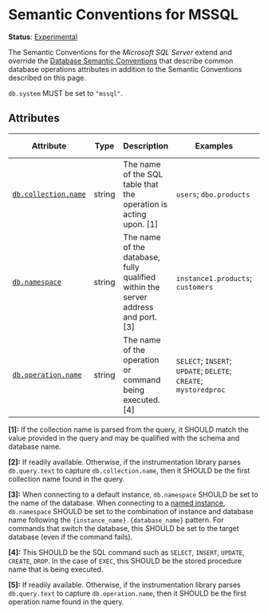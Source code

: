 <!--- Hugo front matter used to generate the website version of this page:
linkTitle: MSSQL
--->

# Semantic Conventions for MSSQL

**Status**: [Experimental][DocumentStatus]

The Semantic Conventions for the *Microsoft SQL Server* extend and override the [Database Semantic Conventions](database-spans.md)
that describe common database operations attributes in addition to the Semantic Conventions
described on this page.

`db.system` MUST be set to `"mssql"`.

## Attributes

<!-- semconv db.mssql(full,tag=tech-specific) -->
| Attribute  | Type | Description  | Examples  | [Requirement Level](https://opentelemetry.io/docs/specs/semconv/general/attribute-requirement-level/) | Stability |
|---|---|---|---|---|---|
| [`db.collection.name`](../attributes-registry/db.md) | string | The name of the SQL table that the operation is acting upon. [1] | `users`; `dbo.products` | `Conditionally Required` [2] | ![Experimental](https://img.shields.io/badge/-experimental-blue) |
| [`db.namespace`](../attributes-registry/db.md) | string | The name of the database, fully qualified within the server address and port. [3] | `instance1.products`; `customers` | `Conditionally Required` If available. | ![Experimental](https://img.shields.io/badge/-experimental-blue) |
| [`db.operation.name`](../attributes-registry/db.md) | string | The name of the operation or command being executed. [4] | `SELECT`; `INSERT`; `UPDATE`; `DELETE`; `CREATE`; `mystoredproc` | `Conditionally Required` [5] | ![Experimental](https://img.shields.io/badge/-experimental-blue) |

**[1]:** If the collection name is parsed from the query, it SHOULD match the value provided in the query and may be qualified with the schema and database name.

**[2]:** If readily available. Otherwise, if the instrumentation library parses `db.query.text` to capture `db.collection.name`, then it SHOULD be the first collection name found in the query.

**[3]:** When connecting to a default instance, `db.namespace` SHOULD be set to the name of the database. When connecting to a [named instance](https://learn.microsoft.com/sql/connect/jdbc/building-the-connection-url#named-and-multiple-sql-server-instances), `db.namespace` SHOULD be set to the combination of instance and database name following the `{instance_name}.{database_name}` pattern.
For commands that switch the database, this SHOULD be set to the target database (even if the command fails).

**[4]:** This SHOULD be the SQL command such as `SELECT`, `INSERT`, `UPDATE`, `CREATE`, `DROP`.
In the case of `EXEC`, this SHOULD be the stored procedure name that is being executed.

**[5]:** If readily available. Otherwise, if the instrumentation library parses `db.query.text` to capture `db.operation.name`, then it SHOULD be the first operation name found in the query.
<!-- endsemconv -->

[DocumentStatus]: https://github.com/open-telemetry/opentelemetry-specification/tree/v1.31.0/specification/document-status.md
